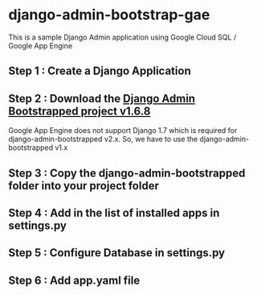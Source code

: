 django-admin-bootstrap-gae
==========================

This is a sample Django Admin application using Google Cloud SQL / Google App Engine

## Step 1 : Create a Django Application

## Step 2 : Download the [Django Admin Bootstrapped project v1.6.8](https://github.com/django-admin-bootstrapped/django-admin-bootstrapped/releases/tag/1.6.8)

Google App Engine does not support Django 1.7 which is required for django-admin-bootstrapped v2.x.
So, we have to use the django-admin-bootstrapped v1.x

## Step 3 : Copy the django-admin-bootstrapped folder into your project folder

## Step 4 : Add in the list of installed apps in settings.py

## Step 5 : Configure Database in settings.py

## Step 6 : Add app.yaml file

